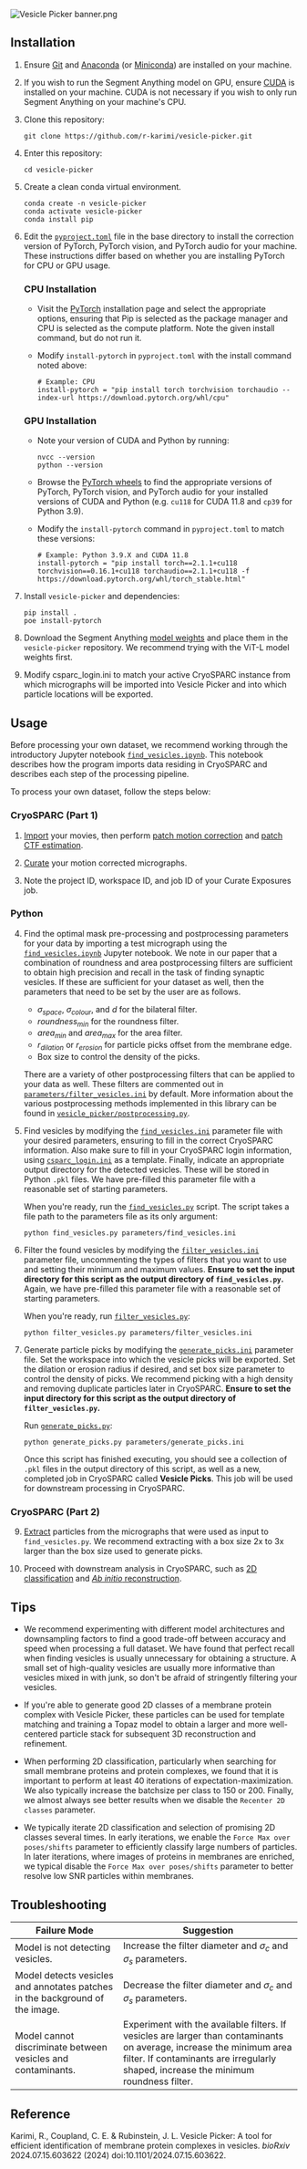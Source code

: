 ![Vesicle Picker banner.png](docs/vesicle_picker_banner_withtext.png)

## Installation ##

1. Ensure [Git](https://github.com/git-guides/install-git) and [Anaconda](https://www.anaconda.com/download) (or [Miniconda](https://docs.anaconda.com/miniconda/)) are installed on your machine.  
2. If you wish to run the Segment Anything model on GPU, ensure [CUDA](https://docs.nvidia.com/cuda/) is installed on your machine. CUDA is not necessary if you wish to only run Segment Anything on your machine's CPU. 
3. Clone this repository:  
	```
	git clone https://github.com/r-karimi/vesicle-picker.git
	```
4. Enter this repository:
	```
	cd vesicle-picker
	```
5. Create a clean conda virtual environment.
	```
	conda create -n vesicle-picker
 	conda activate vesicle-picker
 	conda install pip
 	```
6. Edit the [`pyproject.toml`](pyproject.toml) file in the base directory to install the correction version of PyTorch, PyTorch vision, and PyTorch audio for your machine. These instructions differ based on whether you are installing PyTorch for CPU or GPU usage.

	### CPU Installation ###
	- Visit the [PyTorch](https://pytorch.org/get-started/locally/) installation page and select the appropriate options, ensuring that Pip is selected as the package manager and CPU is selected as the compute platform. Note the given install command, but do not run it.
 
	- Modify `install-pytorch` in `pyproject.toml` with the install command noted above:
		```
 		# Example: CPU
 		install-pytorch = "pip install torch torchvision torchaudio --index-url https://download.pytorch.org/whl/cpu"
 		```

	### GPU Installation ###
	- Note your version of CUDA and Python by running:
		```
		nvcc --version
		python --version
		```
	- Browse the [PyTorch wheels](https://download.pytorch.org/whl/torch/) to find the appropriate versions of PyTorch, PyTorch vision, and PyTorch audio for your installed versions of CUDA and Python (e.g. `cu118` for CUDA 11.8 and `cp39` for Python 3.9).
 
	- Modify the `install-pytorch` command in `pyproject.toml` to match these versions:
		```
 		# Example: Python 3.9.X and CUDA 11.8
 		install-pytorch = "pip install torch==2.1.1+cu118 torchvision==0.16.1+cu118 torchaudio==2.1.1+cu118 -f https://download.pytorch.org/whl/torch_stable.html"
 		```
  
8. Install `vesicle-picker` and dependencies:
	```
	pip install .
	poe install-pytorch
 	```
9. Download the Segment Anything [model weights](https://github.com/facebookresearch/segment-anything#model-checkpoints) and place them in the `vesicle-picker` repository. We recommend trying with the ViT-L model weights first.
10. Modify csparc_login.ini to match your active CryoSPARC instance from which micrographs will be imported into Vesicle Picker and into which particle locations will be exported.

## Usage ##

Before processing your own dataset, we recommend working through the introductory Jupyter notebook [`find_vesicles.ipynb`](tests/find_vesicles.ipynb). This notebook describes how the program imports data residing in CryoSPARC and describes each step of the processing pipeline.

To process your own dataset, follow the steps below:

### CryoSPARC (Part 1) ###

1. [Import](https://guide.cryosparc.com/processing-data/all-job-types-in-cryosparc/import/job-import-movies) your movies, then perform [patch motion correction](https://guide.cryosparc.com/processing-data/all-job-types-in-cryosparc/motion-correction/job-patch-motion-correction) and [patch CTF estimation](https://guide.cryosparc.com/processing-data/all-job-types-in-cryosparc/ctf-estimation/job-patch-ctf-estimation).
   
2. [Curate](https://guide.cryosparc.com/processing-data/all-job-types-in-cryosparc/exposure-curation/interactive-job-manually-curate-exposures) your motion corrected micrographs.
   
3. Note the project ID, workspace ID, and job ID of your Curate Exposures job.

### Python ###

4. Find the optimal mask pre-processing and postprocessing parameters for your data by importing a test micrograph using the [`find_vesicles.ipynb`](tests/find_vesicles.ipynb) Jupyter notebook. We note in our paper that a combination of roundness and area postprocessing filters are sufficient to obtain high precision and recall in the task of finding synaptic vesicles. If these are sufficient for your dataset as well, then the parameters that need to be set by the user are as follows.
   
	- $\sigma_{space}$, $\sigma_{colour}$, and $d$ for the bilateral filter.
	- $roundness_{min}$ for the roundness filter.
	- $area_{min}$ and $area_{max}$ for the area filter.
 	- $r_{dilation}$ or $r_{erosion}$ for particle picks offset from the membrane edge.
	- Box size to control the density of the picks.	 

	There are a variety of other postprocessing filters that can be applied to your data as well. These filters are commented out in [`parameters/filter_vesicles.ini`](parameters/filter_vesicles.ini) by default. More information about the various postprocessing methods implemented in this library can be found in [`vesicle_picker/postprocessing.py`](vesicle_picker/postprocessing.py).

5. Find vesicles by modifying the [`find_vesicles.ini`](parameters/find_vesicles.ini) parameter file with your desired parameters, ensuring to fill in the correct CryoSPARC information. Also make sure to fill in your CryoSPARC login information, using [`csparc_login.ini`](csparc_login.ini) as a template. Finally, indicate an appropriate output directory for the detected vesicles. These will be stored in Python `.pkl` files. We have pre-filled this parameter file with a reasonable set of starting parameters.

	When you're ready, run the [`find_vesicles.py`](find_vesicles.py) script. The script takes a file path to the parameters file as its only argument:
	
 	```
	python find_vesicles.py parameters/find_vesicles.ini
 	```
7. Filter the found vesicles by modifying the [`filter_vesicles.ini`](parameters/filter_vesicles.ini) parameter file, uncommenting the types of filters that you want to use and setting their minimum and maximum values. **Ensure to set the input directory for this script as the output directory of `find_vesicles.py`.** Again, we have pre-filled this parameter file with a reasonable set of starting parameters.
   
   	When you're ready, run [`filter_vesicles.py`](filter_vesicles.py):
   
	```
	python filter_vesicles.py parameters/filter_vesicles.ini
	```
 
8. Generate particle picks by modifying the [`generate_picks.ini`](parameters/generate_picks.ini) parameter file. Set the workspace into which the vesicle picks will be exported. Set the dilation or erosion radius if desired, and set box size parameter to control the density of picks. We recommend picking with a high density and removing duplicate particles later in CryoSPARC. **Ensure to set the input directory for this script as the output directory of `filter_vesicles.py`.**

   	Run [`generate_picks.py`](generate_picks.py):
   
	```
	python generate_picks.py parameters/generate_picks.ini
 	```

	Once this script has finished executing, you should see a collection of `.pkl` files in the output directory of this script, as well as a new, completed job in CryoSPARC called **Vesicle Picks**. This job will be used for downstream processing in CryoSPARC.

### CryoSPARC (Part 2) ###

9. [Extract](https://guide.cryosparc.com/processing-data/all-job-types-in-cryosparc/extraction/job-extract-from-micrographs) particles from the micrographs that were used as input to `find_vesicles.py`. We recommend extracting with a box size 2x to 3x larger than the box size used to generate picks.

10. Proceed with downstream analysis in CryoSPARC, such as [2D classification](https://guide.cryosparc.com/processing-data/all-job-types-in-cryosparc/particle-curation/job-2d-classification) and [*Ab initio* reconstruction](https://guide.cryosparc.com/processing-data/all-job-types-in-cryosparc/3d-reconstruction/job-ab-initio-reconstruction).

## Tips ##

- We recommend experimenting with different model architectures and downsampling factors to find a good trade-off between accuracy and speed when processing a full dataset. We have found that perfect recall when finding vesicles is usually unnecessary for obtaining a structure. A small set of high-quality vesicles are usually more informative than vesicles mixed in with junk, so don't be afraid of stringently filtering your vesicles.

- If you're able to generate good 2D classes of a membrane protein complex with Vesicle Picker, these particles can be used for template matching and training a Topaz model to obtain a larger and more well-centered particle stack for subsequent 3D reconstruction and refinement.

- When performing 2D classification, particularly when searching for small membrane proteins and protein complexes, we found that it is important to perform at least 40 iterations of expectation-maximization. We also typically increase the batchsize per class to 150 or 200. Finally, we almost always see better results when we disable the `Recenter 2D classes` parameter.

- We typically iterate 2D classification and selection of promising 2D classes several times. In early iterations, we enable the `Force Max over poses/shifts` parameter to efficiently classify large numbers of particles. In later iterations, where images of proteins in membranes are enriched, we typical disable the `Force Max over poses/shifts` parameter to better resolve low SNR particles within membranes.

## Troubleshooting ##

| Failure Mode      | Suggestion      |
| ------------- | ------------- |
| Model is not detecting vesicles. | Increase the filter diameter and $\sigma_{c}$ and $\sigma_{s}$ parameters. |
| Model detects vesicles and annotates patches in the background of the image. | Decrease the filter diameter and $\sigma_{c}$ and $\sigma_{s}$ parameters. |
| Model cannot discriminate between vesicles and contaminants. | Experiment with the available filters. If vesicles are larger than contaminants on average, increase the minimum area filter. If contaminants are irregularly shaped, increase the minimum roundness filter. |

## Reference ##

Karimi, R., Coupland, C. E. & Rubinstein, J. L. Vesicle Picker: A tool for efficient identification of membrane protein complexes in vesicles. *bioRxiv* 2024.07.15.603622 (2024) doi:10.1101/2024.07.15.603622.


